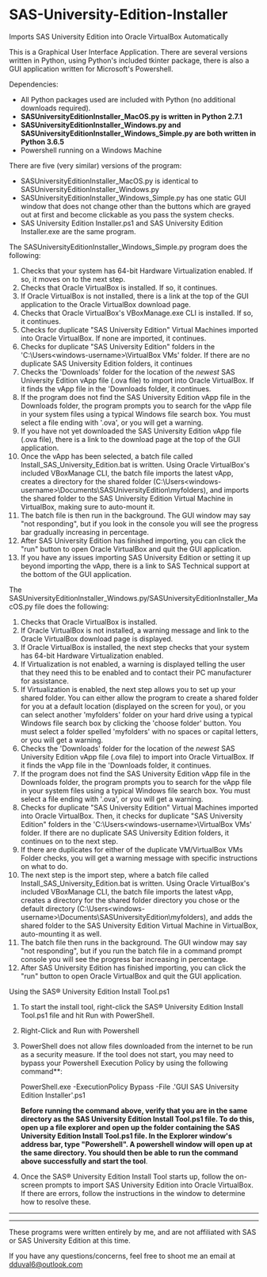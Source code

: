 # SAS-University-Edition-Installer
Imports SAS University Edition into Oracle VirtualBox Automatically

This is a Graphical User Interface Application. There are several versions written in Python, using Python's included tkinter package, there is also a GUI application written for Microsoft's Powershell.

Dependencies: 
- All Python packages used are included with Python (no additional downloads required).
- **SASUniversityEditionInstaller_MacOS.py is written in Python 2.7.1**
- **SASUniversityEditionInstaller_Windows.py and SASUniversityEditionInstaller_Windows_Simple.py are both written in Python 3.6.5**
- Powershell running on a Windows Machine


There are five (very similar) versions of the program: 
- SASUniversityEditionInstaller_MacOS.py is identical to SASUniversityEditionInstaller_Windows.py
- SASUniversityEditionInstaller_Windows_Simple.py has one static GUI window that does not change other than the buttons which are grayed out at first and become clickable as you pass the system checks.
- SAS University Edition Installer.ps1 and SAS University Edition Installer.exe are the same program.


The SASUniversityEditionInstaller_Windows_Simple.py program does the following:
1. Checks that your system has 64-bit Hardware Virtualization enabled. If so, it moves on to the next step.
2. Checks that Oracle VirtualBox is installed. If so, it continues.
3. If Oracle VirtualBox is not installed, there is a link at the top of the GUI application to the Oracle VirtualBox download page.
4. Checks that Oracle VirtualBox's VBoxManage.exe CLI is installed. If so, it continues.
5. Checks for duplicate "SAS University Edition" Virtual Machines imported into Oracle VirtualBox. If none are imported, it continues.
6. Checks for duplicate "SAS University Edition" folders in the 'C:\Users\<windows-username>\VirtualBox VMs\' folder. If there are no duplicate SAS University Edition folders, it continues
7. Checks the 'Downloads' folder for the location of the *newest* SAS University Edition vApp file (.ova file) to import into Oracle VirtualBox. If it finds the vApp file in the 'Downloads folder, it continues.
8. If the program does not find the SAS University Edition vApp file in the Downloads folder, the program prompts you to search for the vApp file in your system files using a typical Windows file search box. You must select a file ending with '.ova', or you will get a warning.
9. If you have not yet downloaded the SAS University Edition vApp file (.ova file), there is a link to the download page at the top of the GUI application.
10. Once the vApp has been selected, a batch file called Install_SAS_University_Edition.bat is written. Using Oracle VirtualBox's included VBoxManage CLI, the batch file imports the latest vApp, creates a directory for the shared folder (C:\Users\<windows-username>\Documents\SASUniversityEdition\myfolders), and imports the shared folder to the SAS University Edition Virtual Machine in VirtualBox, making sure to auto-mount it.
11. The batch file is then run in the background. The GUI window may say "not responding", but if you look in the console you will see the progress bar gradually increasing in percentage.
12. After SAS University Edition has finished importing, you can click the "run" button to open Oracle VirtualBox and quit the GUI application.
13. If you have any issues importing SAS University Edition or setting it up beyond importing the vApp, there is a link to SAS Technical support at the bottom of the GUI application.

The SASUniversityEditionInstaller_Windows.py/SASUniversityEditionInstaller_MacOS.py file does the following:
1. Checks that Oracle VirtualBox is installed.
2. If Oracle VirtualBox is not installed, a warning message and link to the Oracle VirtualBox download page is displayed.
3. If Oracle VirtualBox is installed, the next step checks that your system has 64-bit Hardware Virtualization enabled.
4. If Virtualization is not enabled, a warning is displayed telling the user that they need this to be enabled and to contact their PC manufacturer for assistance.
5. If Virtualization is enabled, the next step allows you to set up your shared folder. You can either allow the program to create a shared folder for you at a default location (displayed on the screen for you), or you can select another 'myfolders' folder on your hard drive using a typical Windows file search box by clicking the 'choose folder' button. You must select a folder spelled 'myfolders' with no spaces or capital letters, or you will get a warning.
6. Checks the 'Downloads' folder for the location of the *newest* SAS University Edition vApp file (.ova file) to import into Oracle VirtualBox. If it finds the vApp file in the 'Downloads folder, it continues.
7. If the program does not find the SAS University Edition vApp file in the Downloads folder, the program prompts you to search for the vApp file in your system files using a typical Windows file search box. You must select a file ending with '.ova', or you will get a warning.
8. Checks for duplicate "SAS University Edition" Virtual Machines imported into Oracle VirtualBox. Then, it checks for duplicate "SAS University Edition" folders in the 'C:\Users\<windows-username>\VirtualBox VMs\' folder. If there are no duplicate SAS University Edition folders, it continues on to the next step. 
9. If there are duplicates for either of the duplicate VM/VirtualBox VMs Folder checks, you will get a warning message with specific instructions on what to do.
10. The next step is the import step, where a batch file called Install_SAS_University_Edition.bat is written. Using Oracle VirtualBox's included VBoxManage CLI, the batch file imports the latest vApp, creates a directory for the shared folder directory you chose or the default directory (C:\Users\<windows-username>\Documents\SASUniversityEdition\myfolders), and adds the shared folder to the SAS University Edition Virtual Machine in VirtualBox, auto-mounting it as well.
11. The batch file then runs in the background. The GUI window may say "not responding", but if you run the batch file in a command prompt console you will see the progress bar increasing in percentage.
12. After SAS University Edition has finished importing, you can click the "run" button to open Oracle VirtualBox and quit the GUI application.

Using the SAS® University Edition Install Tool.ps1
1. To start the install tool, right-click the SAS® University Edition Install Tool.ps1 file and hit Run with PowerShell.
2. Right-Click and Run with Powershell
3. PowerShell does not allow files downloaded from the internet to be run as a security measure. If the tool does not start, you may need to bypass your Powershell Execution Policy by using the following command**:
    
    PowerShell.exe -ExecutionPolicy Bypass -File .\'GUI SAS University Edition Installer'.ps1

    **Before running the command above, verify that you are in the same directory as the SAS University Edition Install Tool.ps1 file. To do this, open up a file explorer and open up the folder containing the SAS University Edition Install Tool.ps1 file. In the Explorer window's address bar, type "Powershell". A powershell window will open up at the same directory. You should then be able to run the command above successfully and start the tool**.

4. Once the SAS® University Edition Install Tool starts up, follow the on-screen prompts to import SAS University Edition into Oracle VirtualBox. If there are errors, follow the instructions in the window to determine how to resolve these.

********************************************************************************************************************************
********************************************************************************************************************************

These programs were written entirely by me, and are not affiliated with SAS or SAS University Edition at this time.

If you have any questions/concerns, feel free to shoot me an email at dduval6@outlook.com
